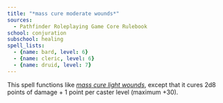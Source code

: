 ```yaml
---
title: "*mass cure moderate wounds*"
sources:
  - Pathfinder Roleplaying Game Core Rulebook
school: conjuration
subschool: healing
spell_lists:
  - {name: bard, level: 6}
  - {name: cleric, level: 6}
  - {name: druid, level: 7}
---
```


This spell functions like [*mass cure light wounds*](/spells/mass-cure-light-wounds/), except that it cures 2d8 points of damage + 1 point per caster level (maximum +30).

